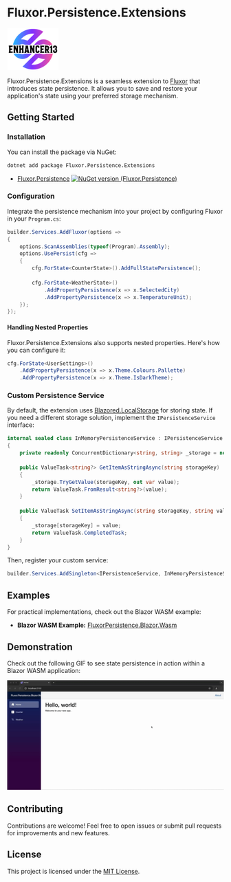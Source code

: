 # Fluxor.Persistence.Extensions

![Logo](docs/images/enhancer13_logo_inverted.png)

Fluxor.Persistence.Extensions is a seamless extension to [Fluxor](https://github.com/mrpmorris/Fluxor) that introduces state persistence. It allows you to save and restore your application's state using your preferred storage mechanism.

## Getting Started

### Installation

You can install the package via NuGet:

```bash
dotnet add package Fluxor.Persistence.Extensions
```
* [Fluxor.Persistence](https://www.nuget.org/packages/Fluxor.Persistence/) [![NuGet version (Fluxor.Persistence)](https://img.shields.io/nuget/v/Fluxor.Persistence.svg?style=flat-square)](https://www.nuget.org/packages/Fluxor.Persistence/)

### Configuration

Integrate the persistence mechanism into your project by configuring Fluxor in your `Program.cs`:

```csharp
builder.Services.AddFluxor(options =>
{
    options.ScanAssemblies(typeof(Program).Assembly);
    options.UsePersist(cfg =>
    {
        cfg.ForState<CounterState>().AddFullStatePersistence();

        cfg.ForState<WeatherState>()
            .AddPropertyPersistence(x => x.SelectedCity)
            .AddPropertyPersistence(x => x.TemperatureUnit);
    });
});
```

#### Handling Nested Properties

Fluxor.Persistence.Extensions also supports nested properties. Here's how you can configure it:

```csharp
cfg.ForState<UserSettings>()
    .AddPropertyPersistence(x => x.Theme.Colours.Pallette)
    .AddPropertyPersistence(x => x.Theme.IsDarkTheme);
```

### Custom Persistence Service

By default, the extension uses [Blazored.LocalStorage](https://github.com/Blazored/LocalStorage) for storing state. If you need a different storage solution, implement the `IPersistenceService` interface:

```csharp
internal sealed class InMemoryPersistenceService : IPersistenceService
{
    private readonly ConcurrentDictionary<string, string> _storage = new();

    public ValueTask<string?> GetItemAsStringAsync(string storageKey)
    {
        _storage.TryGetValue(storageKey, out var value);
        return ValueTask.FromResult<string?>(value);
    }

    public ValueTask SetItemAsStringAsync(string storageKey, string value)
    {
        _storage[storageKey] = value;
        return ValueTask.CompletedTask;
    }
}
```

Then, register your custom service:

```csharp
builder.Services.AddSingleton<IPersistenceService, InMemoryPersistenceService>();
```

## Examples

For practical implementations, check out the Blazor WASM example:

- **Blazor WASM Example:** [FluxorPersistence.Blazor.Wasm](Examples/Fluxor.Persistence.Blazor.Wasm/Fluxor.Persistence.Blazor.Wasm.csproj)

## Demonstration
Check out the following GIF to see state persistence in action within a Blazor WASM application:

![Persistence Demo](docs/images/fluxor_persistence_demo.gif)

## Contributing

Contributions are welcome! Feel free to open issues or submit pull requests for improvements and new features.

## License

This project is licensed under the [MIT License](LICENSE).
